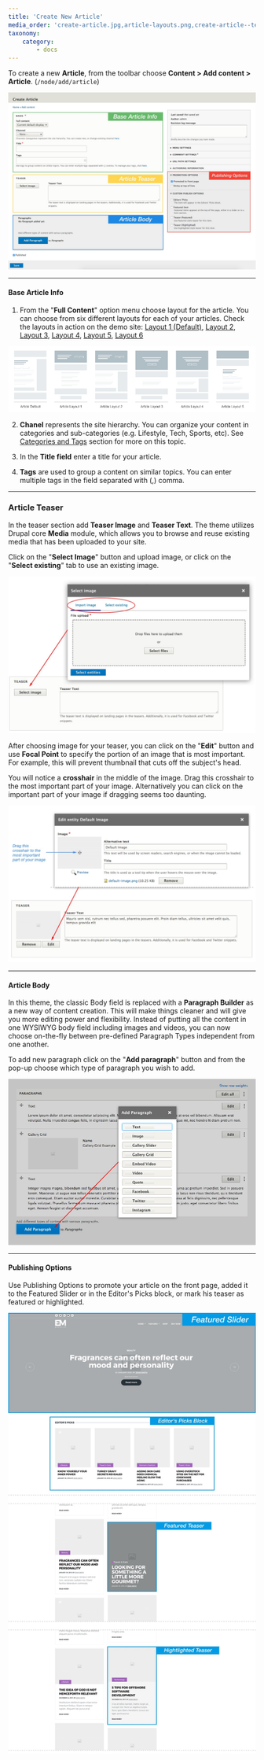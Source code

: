 ```yaml
---
title: 'Create New Article'
media_order: 'create-article.jpg,article-layouts.png,create-article--teaser.jpg,create-article--image-crop.jpg,create-article--paragraph.jpg,create-article--pub-options.jpg'
taxonomy:
    category:
        - docs
---
```


To create a new **Article**, from the toolbar choose **Content > Add content > Article**.  (`/node/add/article`)

![](create-article.jpg)

---

#### Base Article Info

1. From the "**Full Content**" option menu choose layout for the article. You can choose from six different layouts for each of your articles. Check the layouts in action on the demo site:
[Layout 1 (Default)](http://em.pinkdexo.com/fragrances-can-often-reflect-our-mood-and-personality), 
[Layout 2](http://em.pinkdexo.com/13-best-new-menswear-items-buy-week), 
[Layout 3](http://em.pinkdexo.com/attraction-always-matches-vibrations-current-moment),
[ Layout 4](http://em.pinkdexo.com/idea-god-not-henceforth-relevant), 
[Layout 5](http://em.pinkdexo.com/using-overstock-sites-net-cookware-purchases), 
[Layout 6](http://em.pinkdexo.com/mind-power-ultimate-success-formula)

![](article-layouts.png)

2. **Chanel** represents the site hierarchy. You can organize your content in categories and sub-categories (e.g. Lifestyle, Tech, Sports, etc). See [Categories and Tags](/managing-content/channels-and-tags) section for more on this topic.

3. In the **Title field** enter a title for your article.

4. **Tags** are used to group a content on similar topics. You can enter multiple tags in the field separated with (,) comma. 

---

### Article Teaser

In the teaser section add **Teaser Image** and **Teaser Text**. The theme utilizes Drupal core **Media** module, which allows you to browse and reuse existing media that has been uploaded to your site.

Click on  the "**Select Image**" button and upload image, or click on the "**Select existing**" tab to use an existing image.

![](create-article--teaser.jpg)

After choosing image for your teaser, you can click on the "**Edit**" button and use **Focal Point** to specify the portion of an image that is most important. For example, this will prevent  thumbnail that cuts off the subject's head. 

You will notice a **crosshair** in the middle of the image. Drag this crosshair to the most important part of your image. Alternatively you can click on the important part of your image if dragging seems too daunting.

![](create-article--image-crop.jpg)

---

#### Article Body

In this theme, the classic Body field is replaced with a **Paragraph Builder** as a new way of content creation. This will make things cleaner and will give you more editing power and flexibility. Instead of putting all the content in one WYSIWYG body field including images and videos, you can now choose on-the-fly between pre-defined Paragraph Types independent from one another.

To add new paragraph click on the "**Add paragraph**" button and from the pop-up choose which type of paragraph you wish to add.

![](create-article--paragraph.jpg)

---

#### Publishing Options

Use Publishing Options to promote your article on the front page, added it to the Featured Slider or in the Editor's Picks block, or mark his teaser as featured or highlighted.

![](create-article--pub-options.jpg)

